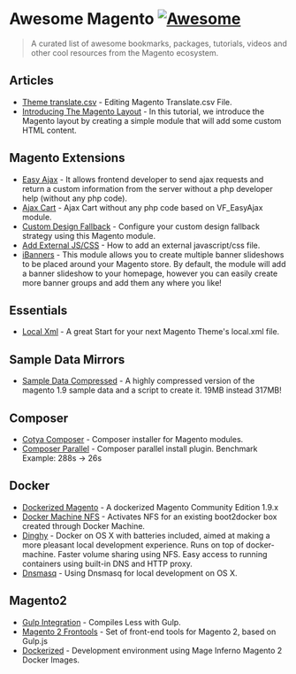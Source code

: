 # Awesome Magento [![Awesome](https://cdn.rawgit.com/sindresorhus/awesome/d7305f38d29fed78fa85652e3a63e154dd8e8829/media/badge.svg)](https://github.com/sindresorhus/awesome)

> A curated list of awesome bookmarks, packages, tutorials, videos and other cool resources from the Magento ecosystem.

## Articles
* [Theme translate.csv](http://blog.belvg.com/editing-magento-translate-csv-file.html) - Editing Magento Translate.csv File.
* [Introducing The Magento Layout](https://www.smashingmagazine.com/2012/11/introducing-magento-layout/) - In this tutorial, we introduce the Magento layout by creating a simple module that will add some custom HTML content.

## Magento Extensions
* [Easy Ajax](https://github.com/hws47a/VF_EasyAjax) - It allows frontend developer to send ajax requests and return a custom information from the server without a php developer help (without any php code).
* [Ajax Cart](https://github.com/hws47a/VF_AjaxCart) - Ajax Cart without any php code based on VF_EasyAjax module.
* [Custom Design Fallback](https://github.com/fbrnc/Aoe_DesignFallback) - Configure your custom design fallback strategy using this Magento module.
* [Add External JS/CSS](http://inchoo.net/magento/how-to-add-an-external-javascriptcss-file-to-magento/) - How to add an external javascript/css file.
* [iBanners](http://fishpig.co.uk/magento/extensions/ibanners/) - This module allows you to create multiple banner slideshows to be placed around your Magento store. By default, the module will add a banner slideshow to your homepage, however you can easily create more banner groups and add them any where you like!

## Essentials
* [Local Xml](https://github.com/Aproducktion/Magento-local.xml-Template) - A great Start for your next Magento Theme's local.xml file.

## Sample Data Mirrors
* [Sample Data Compressed](https://github.com/Vinai/compressed-magento-sample-data) - A highly compressed version of the magento 1.9 sample data and a script to create it. 19MB instead 317MB!

## Composer
* [Cotya Composer](https://github.com/Cotya/magento-composer-installer) - Composer installer for Magento modules.
* [Composer Parallel](https://github.com/hirak/prestissimo) - Composer parallel install plugin. Benchmark Example: 288s -> 26s

## Docker
* [Dockerized Magento](https://github.com/andreaskoch/dockerized-magento) - A dockerized Magento Community Edition 1.9.x
* [Docker Machine NFS](https://github.com/adlogix/docker-machine-nfs) - Activates NFS for an existing boot2docker box created through Docker Machine.
* [Dinghy](https://github.com/codekitchen/dinghy) - Docker on OS X with batteries included, aimed at making a more pleasant local development experience. Runs on top of docker-machine. Faster volume sharing using NFS. Easy access to running containers using built-in DNS and HTTP proxy.
* [Dnsmasq](https://passingcuriosity.com/2013/dnsmasq-dev-osx/) - Using Dnsmasq for local development on OS X.


## Magento2
* [Gulp Integration](https://github.com/poddubny/magento2-gulp) - Compiles Less with Gulp.
* [Magento 2 Frontools](https://github.com/SnowdogApps/magento2-frontools) - Set of front-end tools for Magento 2, based on Gulp.js 
* [Dockerized](https://github.com/mageinferno/magento2-docker-compose) - Development environment using Mage Inferno Magento 2 Docker Images.


